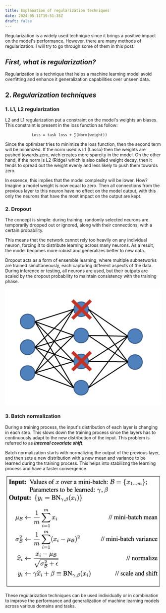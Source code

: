 ```yaml
---
title: Explanation of regularization techniques
date: 2024-05-11T19:51:35Z
draft: false
---
```


Regularization is a widely used technique since it  brings a positive impact on the model's performance. However, there are many methods of regularization. I will try to go through some of them in this post.


## ***First, what is regularization?***

Regularization is a technique that helps a machine learning model avoid overfitting and enhance it generalization capabilities over unseen data.

## 2. ***Regularization techniques***

### 1. **L1, L2 regularization**

L2 and L1 regularization put a constraint on the model's weights an biases. This constraint is present in the loss function as follow:


                Loss = task loss + ∑(Norm(weight))


Since the optimizer tries to minimize the loss function, then the second term will be minimized. If the norm used is L1 (Lasso) then the weights are pushed towards zero, wich creates more sparcity in the model. On the other hand, if the norm is L2 (Ridge) which is also called weight decay, then it tends to spread out the weight evenly and less likely to push them towards zero.

In essence, this implies that the model complexity will be lower. How? Imagine a model weight is now equal to zero. Then all connections from the previous layer to this neuron have no effect on the model output, with this  only the neurons that have the most impact on the output are kept.


### 2. **Dropout**

The concept is simple: during training, randomly selected neurons are temporarily dropped out or ignored, along with their connections, with a certain probability. 

This means that the network cannot rely too heavily on any individual neuron, forcing it to distribute learning across many neurons. 
As a result, the model becomes more robust and generalizes better to new data. 

Dropout acts as a form of ensemble learning, where multiple subnetworks are trained simultaneously, each capturing different aspects of the data. During inference or testing, all neurons are used, but their outputs are scaled by the dropout probability to maintain consistency with the training phase.

![alt Dropout figure](dropout.png "Dropout ")

### 3. **Batch normalization**

During a training process, the input's distribution of each layer is changing in each step. This slows down the training process since the layers has to continuously adapt to the new distribution of the input. This problem is referred to as ***internal covariate shift***.


Batch normalization starts with normalizing the output of the previous layer, and then sets a new distribution with a new mean and variance to be learned during the training process. This helps into stabilizng the learning process and have a faster convergence.

![alt Batch normalization figure](batchnormalization.png "Batch normalization")


These regularization techniques can be used individually or in combination to improve the performance and generalization of machine learning models across various domains and tasks.